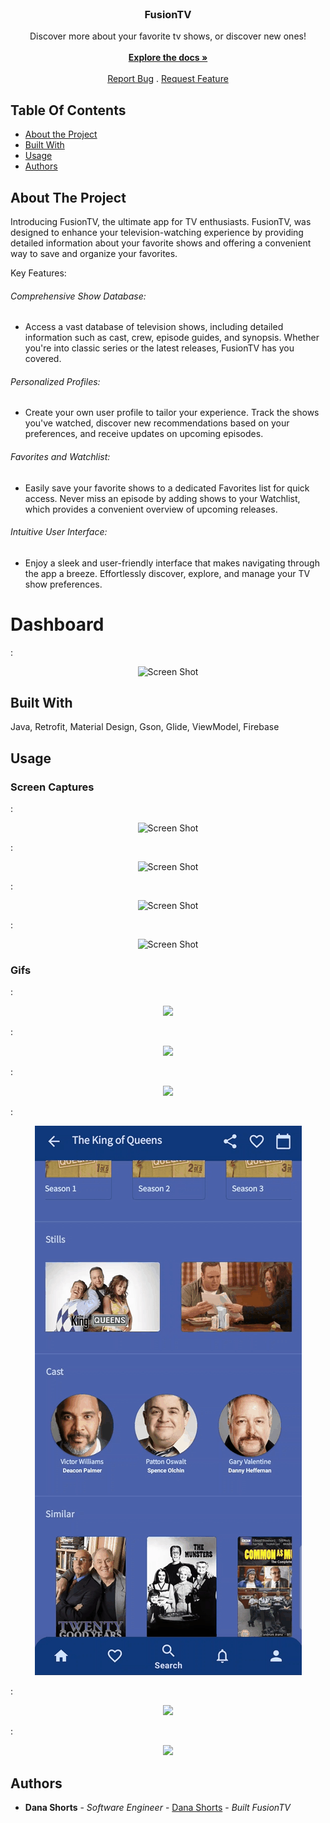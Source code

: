 <br/>
<p align="center">
  <h3 align="center">FusionTV</h3>

  <p align="center">
    Discover more about your favorite tv shows, or discover new ones!
    <br/>
    <br/>
    <a href="https://github.com/Csudhtoro/FusionTV"><strong>Explore the docs »</strong></a>
    <br/>
    <br/>
    <a href="https://github.com/Csudhtoro/FusionTV/issues">Report Bug</a>
    .
    <a href="https://github.com/Csudhtoro/FusionTV/issues">Request Feature</a>
  </p>
</p>

## Table Of Contents

* [About the Project](#about-the-project)
* [Built With](#built-with)
* [Usage](#usage)
* [Authors](#authors)


## About The Project



Introducing FusionTV, the ultimate app for TV enthusiasts. FusionTV, was designed to enhance your television-watching experience by providing detailed information about your favorite shows and offering a convenient way to save and organize your favorites.

Key Features:

 ###### Comprehensive Show Database: 
 - Access a vast database of television shows, including detailed information such as cast, crew, episode guides, and synopsis. Whether you're into classic series or the latest releases, FusionTV has you covered.

###### Personalized Profiles: 
- Create your own user profile to tailor your experience. Track the shows you've watched, discover new recommendations based on your preferences, and receive updates on upcoming episodes.

###### Favorites and Watchlist: 
- Easily save your favorite shows to a dedicated Favorites list for quick access. Never miss an episode by adding shows to your Watchlist, which provides a convenient overview of upcoming releases.

###### Intuitive User Interface: 
- Enjoy a sleek and user-friendly interface that makes navigating through the app a breeze. Effortlessly discover, explore, and manage your TV show preferences.

 # Dashboard
: <p align="center">![Screen Shot](https://drive.google.com/uc?id=1tL-vG22RgZi9M0SSR-GodmK6_yBDvmch)</p>

## Built With

Java, Retrofit, Material Design, Gson, Glide, ViewModel, Firebase

## Usage

### Screen Captures
: <p align="center">![Screen Shot](https://drive.google.com/uc?id=1buu1CAoYGpfwJ5-Yfw-JGX6zEfXQlMaJ)</p>
: <p align="center">![Screen Shot](https://drive.google.com/uc?id=1rLjd_uncrQl_1JAeEnIlJ_sAD7fAaBur)</p>
: <p align="center">![Screen Shot](https://drive.google.com/uc?id=1ep24Okl98r2XAo8ooFiEeVptURIrPv30)</p>
: <p align="center">![Screen Shot](https://drive.google.com/uc?id=1CnIsku1V5Vi9T53i4dbUkpUYFBWQCq0y)</p>

### Gifs
: <p align="center">![](https://github.com/csudhtoro/FusionTV/blob/master/BasicGif.gif)</p>
: <p align="center">![](https://github.com/csudhtoro/FusionTV/blob/master/DetailsGif.gif)</p>
: <p align="center">![](https://github.com/csudhtoro/FusionTV/blob/master/DetailsGif1.gif)</p>
: <p align="center">![](https://github.com/csudhtoro/FusionTV/blob/master/DetailsGif2.gif)</p>
: <p align="center">![](https://github.com/csudhtoro/FusionTV/blob/master/DetailsGif3.gif)</p>
: <p align="center">![](https://github.com/csudhtoro/FusionTV/blob/master/SearchGif.gif)</p>

## Authors

* **Dana Shorts** - *Software Engineer* - [Dana Shorts](https://github.com/csudhtoro/) - *Built FusionTV*

